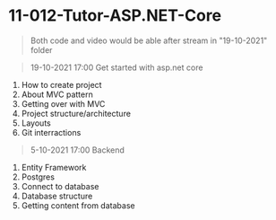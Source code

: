 # 11-012-Tutor-ASP.NET-Core
> Both code and video would be able after stream in "19-10-2021" folder

> 19-10-2021 17:00
> Get started with asp.net core
1. How to create project
2. About MVC pattern
3. Getting over with MVC
4. Project structure/architecture
5. Layouts
6. Git interractions

> 5-10-2021 17:00
> Backend
1. Entity Framework
2. Postgres
3. Connect to database
4. Database structure
5. Getting content from database
